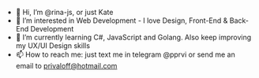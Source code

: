 - 👋 Hi, I’m @rina-js, or just Kate 
- 👀 I’m interested in Web Development - I love Design, Front-End & Back-End Development
- 🌱 I’m currently learning C#, JavaScript and Golang. Also keep improving my UX/UI Design skills
- 📫 How to reach me: just text me in telegram @pprvi or send me an email to privaloff@hotmail.com

<!---
rina-js/rina-js is a ✨ special ✨ repository because its `README.md` (this file) appears on your GitHub profile.
You can click the Preview link to take a look at your changes.
--->
